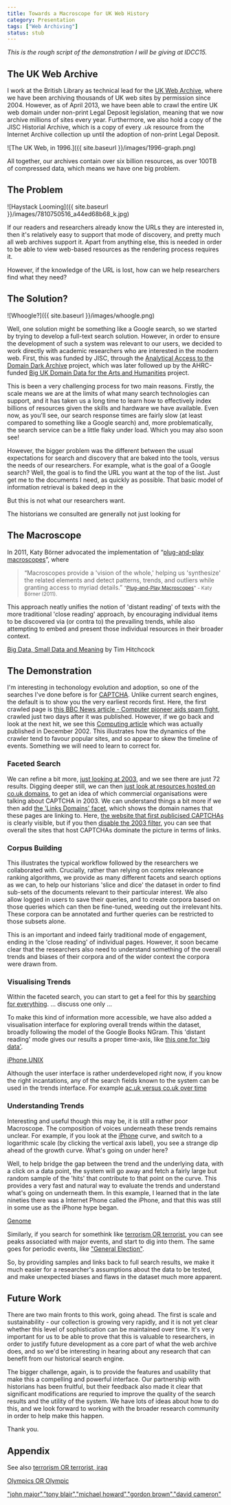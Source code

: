 ```yaml
---
title: Towards a Macroscope for UK Web History
category: Presentation
tags: ["Web Archiving"]
status: stub
---
```


_This is the rough script of the demonstration I will be giving at IDCC15._

## The UK Web Archive ##

I work at the British Library as technical lead for the [UK Web Archive][5], where we have been archiving thousands of UK web sites by permission since 2004. However, as of April 2013, we have been able to crawl the entire UK web domain under non-print Legal Deposit legislation, meaning that we now archive millions of sites every year. Furthermore, we also hold a copy of the JISC Historial Archive, which is a copy of every .uk resource from the Internet Archive collection up until the adoption of non-print Legal Deposit.

![The UK Web, in 1996.]({{ site.baseurl }}/images/1996-graph.png)

All together, our archives contain over six billion resources, as over 100TB of compressed data, which means we have one big problem.

## The Problem

![Haystack Looming]({{ site.baseurl }}/images/7810750516_a44ed68b68_k.jpg)

If our readers and researchers already know the URLs they are interested in, then it's relatively easy to support that mode of discovery, and pretty much all web archives support it. Apart from anything else, this is needed in order to be able to view web-based resources as the rendering process requires it.

However, if the knowledge of the URL is lost, how can we help researchers find what they need?

## The Solution?

![Whoogle?]({{ site.baseurl }}/images/whoogle.png)

Well, one solution might be something like a Google search, so we started by trying to develop a full-text search solution. However, in order to ensure the development of such a system was relevant to our users, we decided to work directly with academic researchers who are interested in the modern web.  First, this was funded by JISC, through the [Analytical Access to the Domain Dark Archive][4] project, which was later followed up by the AHRC-funded [Big UK Domain Data for the Arts and Humanities][2] project.

This is been a very challenging process for two main reasons. Firstly, the scale means we are at the limits of what many search technologies can support, and it has taken us a long time to learn how to effectively index billions of resources given the skills and hardware we have available. Even now, as you'll see, our search response times are fairly slow (at least compared to something like a Google search) and, more problematically, the search service can be a little flaky under load. Which you may also soon see!

However, the bigger problem was the different between the usual expectations for search and discovery that are baked into the tools, versus the needs of our researchers. For example, what is the goal of a Google search? Well, the goal is to find the URL you want at the top of the list.  Just get me to the documents I need, as quickly as possible. That basic model of information retrieval is baked deep in the

But this is not what our researchers want.

The historians we consulted are generally not just looking for 


## The Macroscope ##

In 2011, Katy Börner advocated the implementation of “[plug-and-play macroscopes][1]”, where 

> “Macroscopes provide a 'vision of the whole,' helping us 'synthesize' the related elements and detect patterns, trends, and outliers while granting access to myriad details.” 
> <small>"[Plug-and-Play Macroscopes][1]" - Katy Börner (2011).</small>

This approach neatly unifies the notion of 'distant reading' of texts with the more traditional 'close reading' approach, by encouraging individual items to be discovered via (or contra to) the prevailing trends, while also attempting to embed and present those individual resources in their broader context.

[Big Data, Small Data and Meaning][3] by Tim Hitchcock

## The Demonstration ##

I'm interesting in techonology evolution and adoption, so one of the searches I've done before is for [CAPTCHA](http://www.webarchive.org.uk/shine/search?page=1&invert=&facet.fields=public_suffix&invert=&invert=&invert=&invert=&addFacet=&action=search&query=captcha&tab=results&sort=crawl_date&order=asc&mode=). Unlike current search engines, the default is to show you the very earliest records first. Here, the first crawled page is [this BBC News article - Computer pioneer aids spam fight](http://web.archive.org/web/20030110182448/http://news.bbc.co.uk:80/1/hi/technology/2635855.stm), crawled just two days after it was published. However, if we go back and look at the next hit, we see this [Computing article](http://web.archive.org/web/20030123152944/http://www.computing.co.uk:80/News/1137729) which was actually published in December 2002. This illustrates how the dynamics of the crawler tend to favour popular sites, and so appear to skew the timeline of events. Something we will need to learn to correct for.

### Faceted Search ###

We can refine a bit more, [just looking at 2003](http://www.webarchive.org.uk/shine/search?query=captcha&tab=results&action=search&facet.in.crawl_years=%222003%22), and we see there are just 72 results. Digging deeper still, we can then [just look at resources hosted on co.uk domains](http://www.webarchive.org.uk/shine/search?query=captcha&tab=results&action=search&facet.in.crawl_years=%222003%22&facet.in.public_suffix=%22co.uk%22), to get an idea of which commercial organisations were talking about CAPTCHA in 2003.  We can understand things a bit more if we then add [the 'Links Domains' facet](http://www.webarchive.org.uk/shine/search?page=1&facet.fields=public_suffix&facet.in.crawl_years=%222003%22&addFacet=links_domains&action=add-facet&query=captcha&tab=&sort=content_type_norm&order=asc&mode=), which shows the domain names that these pages are linking to. Here, [the website that first publicised CAPTCHAs](http://web.archive.org/web/20010723114217/http://www.captcha.net/) is clearly visible, but if you then [disable the 2003 filter](http://www.webarchive.org.uk/shine/search?page=1&facet.fields=public_suffix&addFacet=links_domains&action=add-facet&query=captcha&tab=&sort=content_type_norm&order=asc&mode=), you can see that overall the sites that host CAPTCHAs dominate the picture in terms of links.

### Corpus Building ###

This illustrates the typical workflow followed by the researchers we collaborated with. Crucially, rather than relying on complex relevance ranking algorithms, we provide as many different facets and search options as we can, to help our historians 'slice and dice' the dataset in order to find sub-sets of the documents relevant to their particular interest. We also allow logged in users to save their queries, and to create corpora based on those queries which can then be fine-tuned, weeding out the irrelevant hits. These corpora can be annotated and further queries can be restricted to those subsets alone.

This is an important and indeed fairly traditional mode of engagement, ending in the 'close reading' of individual pages. However, it soon became clear that the researchers also need to understand something of the overall trends and biases of their corpora and of the wider context the corpora were drawn from. 

### Visualising Trends ###

Within the faceted search, you can start to get a feel for this by [searching for everything](http://www.webarchive.org.uk/shine/search?page=1&facet.fields=public_suffix&invert=&invert=&invert=&invert=&action=search&query=*:*&sort=content_type_norm&order=asc). ... discuss one only ...

To make this kind of information more accessible, we have also added a visualisation interface for exploring overall trends within the dataset, broadly following the model of the Google Books NGram. This 'distant reading' mode gives our results a proper time-axis, like [this one for 'big data'](http://www.webarchive.org.uk/shine/graph?query=%22big+data%22&year_start=1996&year_end=2010&action=update). 

[iPhone,UNIX](http://www.webarchive.org.uk/shine/graph?query=UNIX%2CiPhone&year_start=1996&year_end=2010&action=update)

Although the user interface is rather underdeveloped right now, if you know the right incantations, any of the search fields known to the system can be used in the trends interface. For example [ac.uk versus co.uk over time](http://www.webarchive.org.uk/shine/graph?query=public_suffix%3Aac.uk%2Cpublic_suffix%3Aco.uk&year_start=1996&year_end=2010&action=update)

### Understanding Trends ###

Interesting and useful though this may be, it is still a rather poor Macroscope. The composition of voices underneath these trends remains unclear. For example, if you look at the [iPhone](http://www.webarchive.org.uk/shine/graph?query=iPhone&year_start=1996&year_end=2010&action=update) curve, and switch to a logarithmic scale (by clicking the vertical axis label), you see a strange dip ahead of the growth curve. What's going on under here?

Well, to help bridge the gap between the trend and the underlying data, with a click on a data point, the system will go away and fetch a fairly large but random sample of the 'hits' that contribute to that point on the curve. This provides a very fast and natural way to evaluate the trends and understand what's going on underneath them.  In this example, I learned that in the late nineties there was a Internet Phone called the iPhone, and that this was still in some use as the iPhone hype began.

[Genome](http://www.webarchive.org.uk/shine/graph?query=genome&year_start=1996&year_end=2010&action=update)

Similarly, if you search for somethink like [terrorism OR terrorist](http://www.webarchive.org.uk/shine/graph?query=terrorism+OR+terrorist&year_start=1996&year_end=2010&action=update), you can see peaks associated with major events, and start to dig into them. The same goes for periodic events, like ["General Election"](http://www.webarchive.org.uk/shine/graph?query=%22General+Election%22&year_start=1996&year_end=2010&action=update). 

So, by providing samples and links back to full search results, we make it much easier for a researcher's assumptions about the data to be tested, and make unexpected biases and flaws in the dataset much more apparent.

## Future Work

There are two main fronts to this work, going ahead. The first is scale and sustainability - our collection is growing very rapidly, and it is not yet clear whether this level of sophistication can be maintained over time. It's very important for us to be able to prove that this is valuable to researchers, in order to justify future development as a core part of what the web archive does, and so we'd be interesting in hearing about any research that can benefit from our historical search engine.

The bigger challenge, again, is to provide the features and usability that make this a compelling and powerful interface. Our partnership with historians has been fruitful, but their feedback also made it clear that significant modifications are requried to improve the quality of the search results and the utility of the system. We have lots of ideas about how to do this, and we look forward to working with the broader research community in order to help make this happen.

Thank you.

## Appendix

See also [terrorism OR terrorist, iraq](http://www.webarchive.org.uk/shine/graph?query=terrorism+OR+terrorist%2C+iraq&year_start=1996&year_end=2010&action=update)

[Olympics OR Olympic](http://www.webarchive.org.uk/shine/graph?query=Olympics+OR+Olympic&year_start=1996&year_end=2010&action=update)

["john major","tony blair","michael howard","gordon brown","david cameron"](http://www.webarchive.org.uk/shine/graph?query=%22john+major%22%2C%22tony+blair%22%2C%22michael+howard%22%2C%22gordon+brown%22%2C%22david+cameron%22&year_start=1996&year_end=2010&action=update)



[1]: http://cacm.acm.org/magazines/2011/3/105316-plug-and-play-macroscopes/fulltext
[2]: http://buddah.projects.history.ac.uk/
[3]: http://historyonics.blogspot.co.uk/2014/11/big-data-small-data-and-meaning_9.html
[4]: http://domaindarkarchive.blogspot.co.uk/
[5]: http://www.webarchive.org.uk/